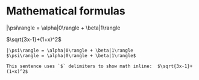 # Mathematical formulas

|\psi\rangle = \alpha|0\rangle + \beta|1\rangle

$\sqrt{3x-1}+(1+x)^2$

```
|\psi\rangle = \alpha|0\rangle + \beta|1\rangle
$\psi\rangle = \alpha|0\rangle + \beta|1\rangle$

This sentence uses `$` delimiters to show math inline:  $\sqrt{3x-1}+(1+x)^2$
```
